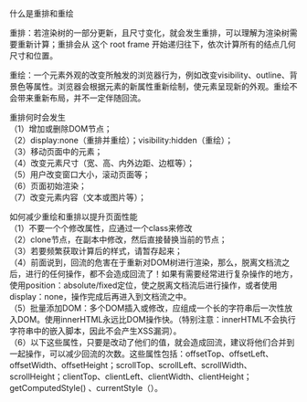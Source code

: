 什么是重排和重绘

重排：若渲染树的一部分更新，且尺寸变化，就会发生重排，可以理解为渲染树需要重新计算；重排会从 <html> 这个 root frame 开始递归往下，依次计算所有的结点几何尺寸和位置。

重绘：一个元素外观的改变所触发的浏览器行为，例如改变visibility、outline、背景色等属性。浏览器会根据元素的新属性重新绘制，使元素呈现新的外观。重绘不会带来重新布局，并不一定伴随回流。

重排何时会发生  
（1）增加或删除DOM节点；  
（2）display:none（重排并重绘）；visibility:hidden（重绘）；  
（3）移动页面中的元素；  
（4）改变元素尺寸（宽、高、内外边距、边框等）；  
（5）用户改变窗口大小，滚动页面等；  
（6）页面初始渲染；  
（7）改变元素内容（文本或图片等）；  

如何减少重绘和重排以提升页面性能  
（1）不要一个个修改属性，应通过一个class来修改  
（2）clone节点，在副本中修改，然后直接替换当前的节点；  
（3）若要频繁获取计算后的样式，请暂存起来；  
（4）前面说到，回流的危害在于重新对DOM树进行渲染，那么，脱离文档流之后，进行的任何操作，都不会造成回流了！如果有需要经常进行复杂操作的地方，使用position：absolute/fixed定位，使之脱离文档流后进行操作，或者使用display：none，操作完成后再进入到文档流之中。  
（5）批量添加DOM：多个DOM插入或修改，应组成一个长的字符串后一次性放入DOM。使用innerHTML永远比DOM操作快。（特别注意：innerHTML不会执行字符串中的嵌入脚本，因此不会产生XSS漏洞）。  
（6）以下这些属性，只要是改动了他们的值，就会造成回流，建议将他们合并到一起操作，可以减少回流的次数。这些属性包括：offsetTop、offsetLeft、 offsetWidth、offsetHeight；scrollTop、scrollLeft、scrollWidth、scrollHeight；clientTop、clientLeft、clientWidth、clientHeight；getComputedStyle() 、currentStyle（）。  


